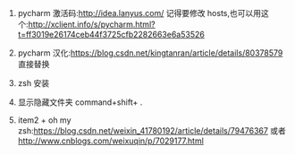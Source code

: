 1. pycharm 激活码:http://idea.lanyus.com/   记得要修改 hosts,也可以用这个:http://xclient.info/s/pycharm.html?t=ff3019e26174ceb44f3725cfb2282663e6a53526

2. pycharm 汉化:https://blog.csdn.net/kingtanran/article/details/80378579  直接替换

3. zsh 安装

4. 显示隐藏文件夹 command+shift+ . 
5. item2 + oh my zsh:https://blog.csdn.net/weixin_41780192/article/details/79476367  或者 http://www.cnblogs.com/weixuqin/p/7029177.html